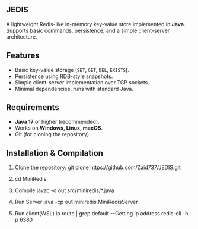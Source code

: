 ## JEDIS

A lightweight Redis-like in-memory key-value store implemented in **Java**.  
Supports basic commands, persistence, and a simple client-server architecture.


## Features
- Basic key-value storage (`SET`, `GET`, `DEL`, `EXISTS`).
- Persistence using RDB-style snapshots.
- Simple client-server implementation over TCP sockets.
- Minimal dependencies, runs with standard Java.


## Requirements
- **Java 17** or higher (recommended).
- Works on **Windows, Linux, macOS**.
- Git (for cloning the repository).


## Installation & Compilation

1. Clone the repository:
   git clone https://github.com/Zaid737/JEDIS.git

2.  cd MiniRedis

3. Compile
  javac -d out src/miniredis/*.java

4. Run Server
  java -cp out miniredis.MiniRedisServer

5. Run client(WSL)
   ip route | grep default --Getting ip address
   redis-cli -h <ip> -p 6380



